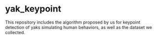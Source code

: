 # yak_keypoint
This repository includes the algorithm proposed by us for keypoint detection of yaks simulating human behaviors, as well as the dataset we collected.
